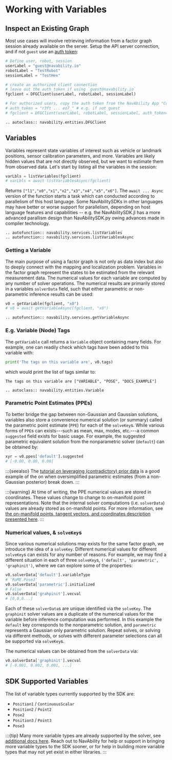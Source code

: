 # Working with Variables

## Inspect an Existing Graph

Most use cases will involve retrieving information from a factor graph session already available on the server.  Setup the API server connection, and if not `guest` use an [auth token][nva-app-auth]:
```python
# Define user, robot, session
userLabel = "guest@navability.io"
robotLabel = "TestRobot"
sessionLabel = "TestHex"

# create an authorized client connection
# leave out the auth_token if using `guest@navability.io`
fgclient = DFGClient(userLabel, robotLabel, sessionLabel)

# For authorized users, copy the auth token from the NavAbility App "Connect" page
# auth_token = "r3ft ... eo7_" # e.g. if not guest
# fgclient = DFGClient(userLabel, robotLabel, sessionLabel, auth_token=auth_token)
```

```{eval-rst}
.. autoclass:: navability.entities.DFGClient
```

## Variables

Variables represent state variables of interest such as vehicle or landmark positions, sensor calibration parameters, and more. Variables are likely hidden values that are not directly observed, but we want to estimate them from observed data.  Let's start by listing all the variables in the session:
```python
varLbls = listVariables(fgclient)
# varLbls = await listVariablesAsync(fgclient)
```

Returns `["l1","x0","x1","x2","x3","x4","x5","x6"]`.  The `await ... Async` version of the function starts a task which can conducted according to parallelism of this host language.  Some NavAbilitySDKs in other languages may have better or worse support for parallelism, depending on host language features and capabilities -- e.g. the NavAbilitySDK.jl has a more advanced parallism design than NavAbilitySDK.py owing advances made in compiler technology.

```{eval-rst}
.. autofunction:: navability.services.listVariables
.. autofunction:: navability.services.listVariablesAsync
```

### Getting a Variable

The main purpose of using a factor graph is not only as data index but also to deeply connect with the mapping and localization problem.  Variables in the factor graph represent the states to be estimated from the relevant measurement data.  The numerical values for each variable are computed by any number of solver operations.  The numerical results are primarily stored in a variables `solverData` field, such that either parametric or non-parametric inference results can be used:
```python
v0 = getVariable(fgclient, "x0")
# v0 = await getVariableAsync(fgclient, "x0")
```

```{eval-rst}
.. autofunction:: navability.services.getVariableAsync
```

### E.g. Variable (Node) Tags

The `getVariable` call returns a `Variable` object containing many fields.  For example, one can readily check which tags have been added to this variable with:
```python
print('The tags on this variable are', v0.tags)
```

which would print the list of tags similar to:
```
The tags on this variable are ["VARIABLE", "POSE", "DOCS_EXAMPLE"]
```

```{eval-rst}
.. autoclass:: navability.entities.Variable
```

### Parametric Point Estimates (PPEs)

To better bridge the gap between non-Gaussian and Gaussian solutions, variables also store a convenience numerical solution (or summary) called the parametric point estimate (`PPE`) for each of the `solveKey`s.  While various forms of `PPE`s can exists---such as mean, max, modes, etc.---a common `suggested` field exists for basic usage.  For example, the suggested parametric equivalent solution from the nonparametric solver (`default`) can be obtained by:
```python
xyr = v0.ppes['default'].suggested
# [-0.00, 0.00, 0.00]
```

:::{seealso}
The [tutorial on leveraging (contradictory) prior data][nva-tut4] is a good example of the on when oversimplified parametric estimates (from a non-Gaussian posterior) break down.
:::

:::{warning} 
At time of writing, the PPE numerical values are stored in coordinates.  These values change to change to on-manifold point representations.  Note that the internal solver computations (i.e. `solverData`) values are already stored as on-manifold points.  For more information, see [the on-manifold points, tangent vectors, and coordinates description presented here][cjl-docs-mani].
:::

### Numerical values, & `solveKey`s

Since various numerical solutions may exists for the same factor graph, we introduce the idea of a `solveKey`.  Different numerical values for different `solveKey`s can exists for any number of reasons.  For example, we may find a different situation in each of three `solveKey`s, `('default', 'parametric', 'graphinit')`, where we can explore some of the properties:
```python
v0.solverData['default'].variableType
# 'RoME.Pose3'
v0.solverData['parametric'].initialized
# False
v0.solverData['grahpinit'].vecval
# [0,0,0...]
```

Each of these `solverData`s are unique identified via the `solveKey`.  The `graphinit` solver values are a duplicate of the numerical values for the variable before inference computation was performed.  In this example the `default` key corresponds to the nonparametric solution, and `parametric` represents a Gaussian only parametric solution.  Repeat solves, or solving via different methods, or solves with different parameter selections can all be supported via `solveKey`s.

The numerical values can be obtained from the `solverData` via:
```python
v0.solverData['graphinit'].vecval
# [-0.001, 0.002, 0.001, ...]
```

## SDK Supported Variables

The list of variable types currently supported by the SDK are:
- `Position1` / `ContinuousScalar`
- `Position2` / `Point2`
- `Pose2`
- `Position3` / `Point3`
- `Pose3`

:::{tip}
Many more variable types are already supported by the solver, see [additional docs here](https://juliarobotics.org/Caesar.jl/latest/concepts/available_varfacs/).  Reach out to NavAbility for help or support in bringing more variable types to the SDK sooner, or for help in building more variable types that may not yet exist in either libraries.
:::


[nva-app-auth]: https://app.navability.io/edge/connect
[cjl-docs-mani]: https://juliarobotics.org/Caesar.jl/latest/concepts/using_manifolds/
[nva-tut4]: sdkpynb:python/navability-sdk/icra-4-contradictorydata